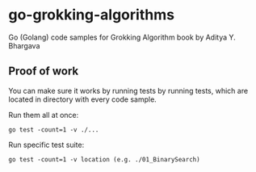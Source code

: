 # go-grokking-algorithms
Go (Golang) code samples for Grokking Algorithm book by Aditya Y. Bhargava
## Proof of work
You can make sure it works by running tests by running tests, which are located in directory with every code sample.

Run them all at once:

`go test -count=1 -v ./...`

Run specific test suite:

`go test -count=1 -v location (e.g. ./01_BinarySearch)`